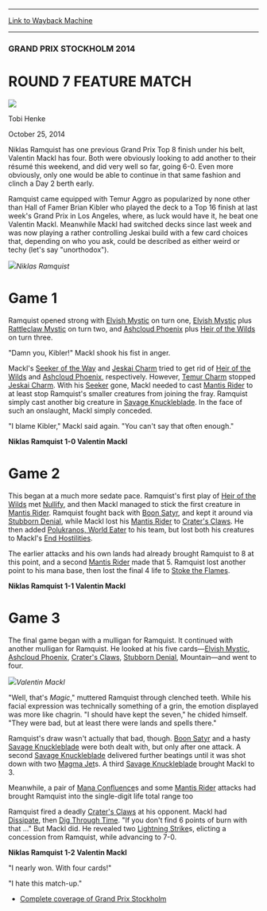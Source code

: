 
---
[Link to Wayback Machine](https://web.archive.org/web/20141027194028/http://magic.wizards.com/en/events/coverage/gpsto14/round-7-feature-match-2014-10-25)

[_metadata_:description]:- "Niklas Ramquist has one previous Grand Prix Top 8 finish under his belt, Valentin Mackl has four. Both were obviously looking to add another to their résumé this weekend, and did very well so far, going 6-0. Even more obviously, only one would be able to continue in that same fashion and clinch a Day 2 berth early."
[_metadata_:generator]:- "Drupal 7 (http://drupal.org)"
[_metadata_:node]:- "291246"
[_metadata_:publish_date]:- "2014-10-25"
[_metadata_:source]:- "div-main"
[_metadata_:title]:- "ROUND 7 FEATURE MATCH"
[_metadata_:wayback_capture_timestamp]:- "2014-10-27 19:40:28"
[_metadata_:wayback_raw_url]:- "https://web.archive.org/web/20141027194028id_/http://magic.wizards.com/en/events/coverage/gpsto14/round-7-feature-match-2014-10-25"
[_metadata_:wayback_url]:- "http://magic.wizards.com/en/events/coverage/gpsto14/round-7-feature-match-2014-10-25"
---





### GRAND PRIX STOCKHOLM 2014


ROUND 7 FEATURE MATCH
=====================



![](https://media.magic.wizards.com/styles/auth_small/public/images/person/henke_author.jpg)

Tobi Henke




October 25, 2014
 










Niklas Ramquist has one previous Grand Prix Top 8 finish under his belt, Valentin Mackl has four. Both were obviously looking to add another to their résumé this weekend, and did very well so far, going 6-0. Even more obviously, only one would be able to continue in that same fashion and clinch a Day 2 berth early.


Ramquist came equipped with Temur Aggro as popularized by none other than Hall of Famer Brian Kibler who played the deck to a Top 16 finish at last week's Grand Prix in Los Angeles, where, as luck would have it, he beat one Valentin Mackl. Meanwhile Mackl had switched decks since last week and was now playing a rather controlling Jeskai build with a few card choices that, depending on who you ask, could be described as either weird or techy (let's say "unorthodox").


![](https://media.wizards.com/2014/events/gpsto14/fm7_ramquist.jpg)*Niklas Ramquist*




Game 1
======



Ramquist opened strong with [Elvish Mystic](http://gatherer.wizards.com/Pages/Card/Details.aspx?name=Elvish+Mystic) on turn one, [Elvish Mystic](http://gatherer.wizards.com/Pages/Card/Details.aspx?name=Elvish+Mystic) plus [Rattleclaw Mystic](http://gatherer.wizards.com/Pages/Card/Details.aspx?name=Rattleclaw+Mystic) on turn two, and [Ashcloud Phoenix](http://gatherer.wizards.com/Pages/Card/Details.aspx?name=Ashcloud+Phoenix) plus [Heir of the Wilds](http://gatherer.wizards.com/Pages/Card/Details.aspx?name=Heir+of+the+Wilds) on turn three.


"Damn you, Kibler!" Mackl shook his fist in anger.


Mackl's [Seeker of the Way](http://gatherer.wizards.com/Pages/Card/Details.aspx?name=Seeker+of+the+Way) and [Jeskai Charm](http://gatherer.wizards.com/Pages/Card/Details.aspx?name=Jeskai+Charm) tried to get rid of [Heir of the Wilds](http://gatherer.wizards.com/Pages/Card/Details.aspx?name=Heir+of+the+Wilds) and [Ashcloud Phoenix](http://gatherer.wizards.com/Pages/Card/Details.aspx?name=Ashcloud+Phoenix), respectively. However, [Temur Charm](http://gatherer.wizards.com/Pages/Card/Details.aspx?name=Temur+Charm) stopped [Jeskai Charm](http://gatherer.wizards.com/Pages/Card/Details.aspx?name=Jeskai+Charm). With his [Seeker](http://gatherer.wizards.com/Pages/Card/Details.aspx?name=Seeker) gone, Mackl needed to cast [Mantis Rider](http://gatherer.wizards.com/Pages/Card/Details.aspx?name=Mantis+Rider) to at least stop Ramquist's smaller creatures from joining the fray. Ramquist simply cast another big creature in [Savage Knuckleblade](http://gatherer.wizards.com/Pages/Card/Details.aspx?name=Savage+Knuckleblade). In the face of such an onslaught, Mackl simply conceded.


"I blame Kibler," Mackl said again. "You can't say that often enough."


**Niklas Ramquist 1-0 Valentin Mackl**


Game 2
======


This began at a much more sedate pace. Ramquist's first play of [Heir of the Wilds](http://gatherer.wizards.com/Pages/Card/Details.aspx?name=Heir+of+the+Wilds) met [Nullify](http://gatherer.wizards.com/Pages/Card/Details.aspx?name=Nullify), and then Mackl managed to stick the first creature in [Mantis Rider](http://gatherer.wizards.com/Pages/Card/Details.aspx?name=Mantis+Rider). Ramquist fought back with [Boon Satyr](http://gatherer.wizards.com/Pages/Card/Details.aspx?name=Boon+Satyr), and kept it around via [Stubborn Denial](http://gatherer.wizards.com/Pages/Card/Details.aspx?name=Stubborn+Denial), while Mackl lost his [Mantis Rider](http://gatherer.wizards.com/Pages/Card/Details.aspx?name=Mantis+Rider) to [Crater's Claws](http://gatherer.wizards.com/Pages/Card/Details.aspx?name=Crater%27s+Claws). He then added [Polukranos, World Eater](http://gatherer.wizards.com/Pages/Card/Details.aspx?name=Polukranos%2C+World+Eater) to his team, but lost both his creatures to Mackl's [End Hostilities](http://gatherer.wizards.com/Pages/Card/Details.aspx?name=End+Hostilities).


The earlier attacks and his own lands had already brought Ramquist to 8 at this point, and a second [Mantis Rider](http://gatherer.wizards.com/Pages/Card/Details.aspx?name=Mantis+Rider) made that 5. Ramquist lost another point to his mana base, then lost the final 4 life to [Stoke the Flames](http://gatherer.wizards.com/Pages/Card/Details.aspx?name=Stoke+the+Flames).


**Niklas Ramquist 1-1 Valentin Mackl**


Game 3
======


The final game began with a mulligan for Ramquist. It continued with another mulligan for Ramquist. He looked at his five cards—[Elvish Mystic](http://gatherer.wizards.com/Pages/Card/Details.aspx?name=Elvish+Mystic), [Ashcloud Phoenix](http://gatherer.wizards.com/Pages/Card/Details.aspx?name=Ashcloud+Phoenix), [Crater's Claws](http://gatherer.wizards.com/Pages/Card/Details.aspx?name=Crater%27s+Claws), [Stubborn Denial](http://gatherer.wizards.com/Pages/Card/Details.aspx?name=Stubborn+Denial), Mountain—and went to four.


![](https://media.wizards.com/2014/events/gpsto14/fm7_mackl.jpg)*Valentin Mackl*




"Well, that's *Magic*," muttered Ramquist through clenched teeth. While his facial expression was technically something of a grin, the emotion displayed was more like chagrin. "I should have kept the seven," he chided himself. "They were bad, but at least there were lands and spells there."



Ramquist's draw wasn't actually that bad, though. [Boon Satyr](http://gatherer.wizards.com/Pages/Card/Details.aspx?name=Boon+Satyr) and a hasty [Savage Knuckleblade](http://gatherer.wizards.com/Pages/Card/Details.aspx?name=Savage+Knuckleblade) were both dealt with, but only after one attack. A second [Savage Knuckleblade](http://gatherer.wizards.com/Pages/Card/Details.aspx?name=Savage+Knuckleblade) delivered further beatings until it was shot down with two [Magma Jet](http://gatherer.wizards.com/Pages/Card/Details.aspx?name=Magma+Jet)s. A third [Savage Knuckleblade](http://gatherer.wizards.com/Pages/Card/Details.aspx?name=Savage+Knuckleblade) brought Mackl to 3.


Meanwhile, a pair of [Mana Confluence](http://gatherer.wizards.com/Pages/Card/Details.aspx?name=Mana+Confluence)s and some [Mantis Rider](http://gatherer.wizards.com/Pages/Card/Details.aspx?name=Mantis+Rider) attacks had brought Ramquist into the single-digit life total range too


Ramquist fired a deadly [Crater's Claws](http://gatherer.wizards.com/Pages/Card/Details.aspx?name=Crater%27s+Claws) at his opponent. Mackl had [Dissipate](http://gatherer.wizards.com/Pages/Card/Details.aspx?name=Dissipate), then [Dig Through Time](http://gatherer.wizards.com/Pages/Card/Details.aspx?name=Dig+Through+Time). "If you don't find 6 points of burn with that ..." But Mackl did. He revealed two [Lightning Strike](http://gatherer.wizards.com/Pages/Card/Details.aspx?name=Lightning+Strike)s, elicting a concession from Ramquist, while advancing to 7-0.


**Niklas Ramquist 1-2 Valentin Mackl**


"I nearly won. With four cards!"


"I hate this match-up."



* [Complete coverage of Grand Prix Stockholm](http://magic.wizards.com/en/events/coverage/gpsto14)






 
 




  







